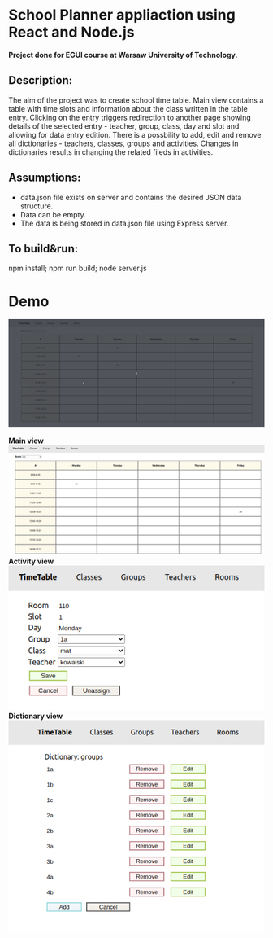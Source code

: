 # School Planner appliaction using React and Node.js 
**Project done for EGUI course at Warsaw University of Technology.**

## Description:</br>
The aim of the project was to create school time table. 
Main view contains a table with time slots and information about the class written in the table entry. 
Clicking on the entry triggers redirection to another page showing details of the selected entry - teacher, group, class, day and slot and allowing for data entry edition. 
There is a possbility to add, edit and remove all dictionaries - teachers, classes, groups and activities.
Changes in dictionaries results in changing the related fileds in activities.

## Assumptions:
* data.json file exists on server and contains the desired JSON data structure.
* Data can be empty.
* The data is being stored in data.json file using Express server.

## To build&run:
npm install; npm run build; node server.js

# Demo

![alt text](https://github.com/Kjablonska/React-SchoolPlanner/blob/main/assets/school-planner.gif?raw=true)


**Main view**
![alt text](https://github.com/Kjablonska/React-SchoolPlanner/blob/main/assets/main-view.png?raw=true)
</br>
**Activity view**
![alt text](https://github.com/Kjablonska/React-SchoolPlanner/blob/main/assets/activity-view.png?raw=true)
</br>
**Dictionary view**
![alt text](https://github.com/Kjablonska/React-SchoolPlanner/blob/main/assets/dictionary-view.png?raw=true)
